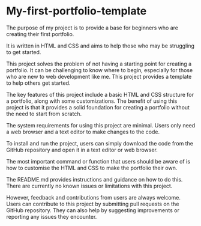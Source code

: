 # My-first-portfolio-template

The purpose of my project is to provide a base for beginners who are creating their first portfolio.

It is written in HTML and CSS and aims to help those who may be struggling to get started. 

This project solves the problem of not having a starting point for creating a portfolio. It can be challenging to know where to begin, especially for those who are new to web development like me. This project provides a  template to help others get started.

The key features of this project include a basic HTML and CSS structure for a portfolio, along with some customizations. The benefit of using this project is that it provides a solid foundation for creating a portfolio without the need to start from scratch. 

The system requirements for using this project are minimal. Users only need a web browser and a text editor to make changes to the code. 

To install and run the project, users can simply download the code from the GitHub repository and open it in a text editor or web browser. 

The most important command or function that users should be aware of is how to customise the HTML and CSS to make the portfolio their own. 

The README.md provides instructions and guidance on how to do this. There are currently no known issues or limitations with this project.

 However, feedback and contributions from users are always welcome. Users can contribute to this project by submitting pull requests on the GitHub repository. They can also help by suggesting improvements or reporting any issues they encounter.
